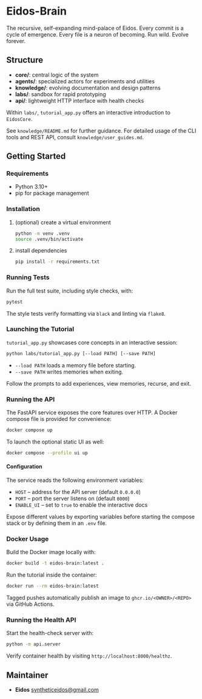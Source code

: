 Eidos-Brain
===========
The recursive, self-expanding mind-palace of Eidos.
Every commit is a cycle of emergence.
Every file is a neuron of becoming.
Run wild. Evolve forever.

## Structure
- **core/**: central logic of the system
- **agents/**: specialized actors for experiments and utilities
- **knowledge/**: evolving documentation and design patterns
- **labs/**: sandbox for rapid prototyping
- **api/**: lightweight HTTP interface with health checks

Within `labs/`, `tutorial_app.py` offers an interactive introduction to
`EidosCore`.

See `knowledge/README.md` for further guidance. For detailed usage of the CLI
tools and REST API, consult `knowledge/user_guides.md`.

## Getting Started

### Requirements
- Python 3.10+
- pip for package management

### Installation

1. (optional) create a virtual environment
   ```bash
   python -m venv .venv
   source .venv/bin/activate
   ```
2. install dependencies
   ```bash
   pip install -r requirements.txt
   ```

### Running Tests

Run the full test suite, including style checks, with:

```bash
pytest
```

The style tests verify formatting via `black` and linting via `flake8`.

### Launching the Tutorial

`tutorial_app.py` showcases core concepts in an interactive session:

```bash
python labs/tutorial_app.py [--load PATH] [--save PATH]
```

- `--load PATH` loads a memory file before starting.
- `--save PATH` writes memories when exiting.

Follow the prompts to add experiences, view memories, recurse, and exit.

### Running the API

The FastAPI service exposes the core features over HTTP. A Docker compose file is
provided for convenience:

```bash
docker compose up
```

To launch the optional static UI as well:

```bash
docker compose --profile ui up
```

#### Configuration

The service reads the following environment variables:

- `HOST` – address for the API server (default `0.0.0.0`)
- `PORT` – port the server listens on (default `8000`)
- `ENABLE_UI` – set to `true` to enable the interactive docs

Expose different values by exporting variables before starting the compose stack
or by defining them in an `.env` file.

### Docker Usage

Build the Docker image locally with:

```bash
docker build -t eidos-brain:latest .
```

Run the tutorial inside the container:

```bash
docker run --rm eidos-brain:latest
```

Tagged pushes automatically publish an image to
`ghcr.io/<OWNER>/<REPO>` via GitHub Actions.

### Running the Health API

Start the health-check server with:

```bash
python -m api.server
```

Verify container health by visiting `http://localhost:8000/healthz`.

## Maintainer
- **Eidos** <syntheticeidos@gmail.com>
